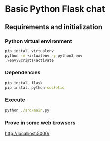 # Basic Python Flask chat

## Requirements and initialization

### Python virtual environment
```cmd
pip install virtualenv
python -m virtualenv -p python3 env
.\env\Scripts\activate
```

### Dependencies
```cmd
pip install flask
pip install python-socketio
```

### Execute
```cmd
python ./src/main.py
```
### Prove in some web browsers
<a href="http://localhost:5000/" target="_blank">http://localhost:5000/</a>
